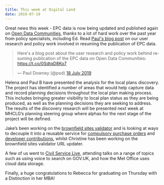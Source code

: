 ```yaml
---
title: This week at Digital Land
date: 2019-07-19
---
```


Great news this week - EPC data is now being updated and published again on [Open Data Communities](https://epc.opendatacommunities.org/), thanks to a lot of hard work over the past year from policy specialists, including Ed. Read [Paul's blog post](https://mhclgdigital.blog.gov.uk/2019/07/18/publishing-energy-performance-certificate-data/) on our user research and policy work involved in resuming the publication of EPC data.

<blockquote class="twitter-tweet" data-lang="en-gb"><p lang="en" dir="ltr">Here&#39;s a blog post about the user research and policy work behind resuming publication of the EPC data on Open Data Communities: <a href="https://t.co/0SdtqD8Ko7">https://t.co/0SdtqD8Ko7</a></p>&mdash; Paul Downey (@psd) <a href="https://twitter.com/psd/status/1151775928902651907?ref_src=twsrc%5Etfw">18 July 2019</a></blockquote>
<script async src="https://platform.twitter.com/widgets.js" charset="utf-8"></script>

Helena and Paul B have presented the analysis for the local plans discovery. The project has identified a number of areas that would help capture data and record planning decisions throughout the local plan making process. This includes bringing greater visibility to local plan status as they are being produced, as well as the planning decisions they are seeking to address. The results of the discovery research will be presented next week at MHCLG’s planning steering group where alphas for the next stage of the project will be defined.

Jake’s been working on the [brownfield sites validator](https://github.com/digital-land/validator-serverless) and is looking at ways to decouple it into a reusable service for [compulsory purchase orders](/project/compulsory-purchase-orders/) and [developer contributions](/project/developer-contributions/), whilst Christine has been working on the brownfield sites validator URL updater. 

A few of us went to [Civil Service Live](https://www.civilservicelive.com/), attending talks on a range of topics such as using voice to search on GOV.UK, and how the Met Office uses cloud data storage.

Finally, a huge congratulations to Rebecca for graduating on Thursday with a Distinction in her MBA!
